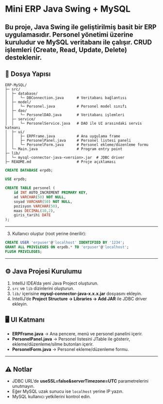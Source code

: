 # Mini ERP Java Swing + MySQL

Bu proje, **Java Swing** ile geliştirilmiş basit bir **ERP uygulaması**dır. Personel yönetimi üzerine kuruludur ve **MySQL veritabanı** ile çalışır. CRUD işlemleri (Create, Read, Update, Delete) desteklenir.
---

## 📂 Dosya Yapısı

```
ERP-MySQL/
├─ src/
│  ├─ database/
│  │   └─ DBConnection.java      # Veritabanı bağlantısı
│  ├─ model/
│  │   └─ Personel.java          # Personel model sınıfı
│  ├─ dao/
│  │   └─ PersonelDAO.java       # Veritabanı işlemleri
│  ├─ service/
│  │   └─ PersonelService.java   # DAO ile UI arasındaki servis katmanı
│  ├─ ui/
│  │   ├─ ERPFrame.java          # Ana uygulama frame
│  │   ├─ PersonelPanel.java     # Personel listesi paneli
│  │   └─ PersonelForm.java      # Personel ekleme/düzenleme formu
│  └─ Main.java                  # Program entry point
├─ lib/
│  └─ mysql-connector-java-<version>.jar  # JDBC driver
├─ README.md                     # Proje açıklaması
```
```sql
CREATE DATABASE erpdb;

USE erpdb;

CREATE TABLE personel (
    id INT AUTO_INCREMENT PRIMARY KEY,
    ad VARCHAR(50) NOT NULL,
    soyad VARCHAR(50) NOT NULL,
    pozisyon VARCHAR(50),
    maas DECIMAL(10,2),
    giris_tarihi DATE
);
```
---
3. Kullanıcı oluştur (root yerine önerilir):

```sql
CREATE USER 'erpuser'@'localhost' IDENTIFIED BY '1234';
GRANT ALL PRIVILEGES ON erpdb.* TO 'erpuser'@'localhost';
FLUSH PRIVILEGES;
```

---
## ⚙️ Java Projesi Kurulumu

1. IntelliJ IDEA’da yeni Java Project oluşturun.
2. `src` ve `lib` dizinlerini oluşturun.
3. `lib/` içerisine **mysql-connector-java-x.x.x.jar** dosyasını ekleyin.
4. IntelliJ’de **Project Structure → Libraries → Add JAR** ile JDBC driver ekleyin.

## 🖥️ UI Katmanı

* **ERPFrame.java** → Ana pencere, menü ve personel panelini içerir.
* **PersonelPanel.java** → Personel listesini JTable ile gösterir, ekleme/düzenleme/silme butonları içerir.
* **PersonelForm.java** → Personel ekleme/düzenleme formu.

---
## ⚠️ Notlar

* JDBC URL’de **useSSL=false&serverTimezone=UTC** parametrelerini unutmayın.
* Eğer MySQL uzak sunucu ise `localhost` yerine IP yazın.
* MySQL kullanıcı yetkilerini kontrol edin.

